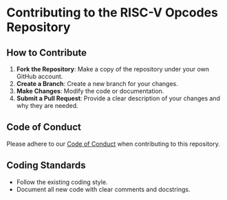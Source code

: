 # Contributing to the RISC-V Opcodes Repository

## How to Contribute
1. **Fork the Repository**: Make a copy of the repository under your own GitHub account.
2. **Create a Branch**: Create a new branch for your changes.
3. **Make Changes**: Modify the code or documentation.
4. **Submit a Pull Request**: Provide a clear description of your changes and why they are needed.

## Code of Conduct
Please adhere to our [Code of Conduct](CODE_OF_CONDUCT.md) when contributing to this repository.

## Coding Standards
- Follow the existing coding style.
- Document all new code with clear comments and docstrings.
